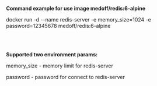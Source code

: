 <b> Command example for use image medoff/redis:6-alpine </b>

docker run -d --name redis-server -e memory_size=1024 -e password=12345678 medoff/redis:6-alpine

<br></br>

<b> Supported two environment params: </b>

memory_size - memory limit for redis-server

password - password for connect to redis-server

